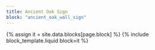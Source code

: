 ```yaml
---
title: Ancient Oak Sign
block: "ancient_oak_wall_sign"
---
```


{% assign it = site.data.blocks[page.block] %}
{% include block_template.liquid block=it %}

